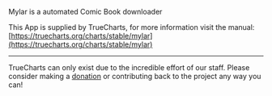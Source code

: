 Mylar is a automated Comic Book downloader

This App is supplied by TrueCharts, for more information visit the manual: [https://truecharts.org/charts/stable/mylar](https://truecharts.org/charts/stable/mylar)

---

TrueCharts can only exist due to the incredible effort of our staff.
Please consider making a [donation](https://truecharts.org/sponsor) or contributing back to the project any way you can!
